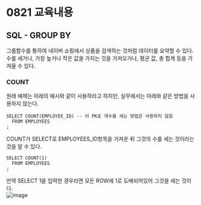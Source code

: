 # 0821 교육내용
## SQL - GROUP BY
 그룹함수를 통하여 네이버 쇼핑에서 상품을 검색하는 것처럼 데이터를 요약할 수 있다.</BR>
 수를 세거나, 가장 높거나 작은 값을 가지는 것을 가져오거나, 평균 값, 총 합계 등을 가져올 수 있다.</BR>

### COUNT
원래 예제는 아래의 예시와 같이 사용하라고 하지만, 실무에서는 아래와 같은 방법을 사용하지 않는다.
```
SELECT COUNT(EMPLOYEE_ID) -- 이 PK로 개수를 세는 방법은 사용하지 않음
  FROM EMPLOYEES
;
```
COUNT가 SELECT로 EMPLOYEES_ID항목을 가져온 뒤 그것의 수를 세는 것이라는 것을 알 수 있다.</BR>
```
SELECT COUNT(1)
  FROM EMPLOYEES
;
```
만약 SELECT 1을 입력한 경우라면 모든 ROW에 1로 도배되어있어 그것을 세는 것이다.</BR>
![image](https://github.com/user-attachments/assets/8fdafe89-dbdb-4dc9-8692-6b8134780029)




